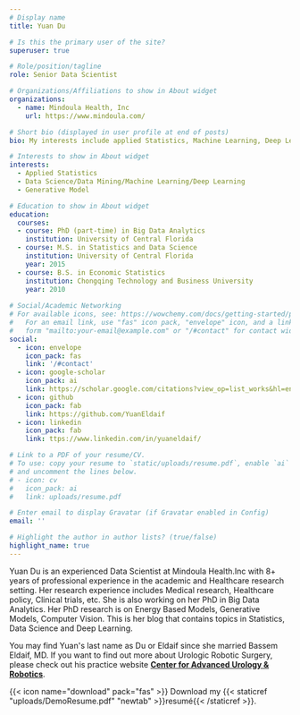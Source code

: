 ```yaml
---
# Display name
title: Yuan Du

# Is this the primary user of the site?
superuser: true

# Role/position/tagline
role: Senior Data Scientist

# Organizations/Affiliations to show in About widget
organizations:
  - name: Mindoula Health, Inc
    url: https://www.mindoula.com/

# Short bio (displayed in user profile at end of posts)
bio: My interests include applied Statistics, Machine Learning, Deep Learning and Healthcare.

# Interests to show in About widget
interests:
  - Applied Statistics
  - Data Science/Data Mining/Machine Learning/Deep Learning
  - Generative Model

# Education to show in About widget
education:
  courses:
  - course: PhD (part-time) in Big Data Analytics
    institution: University of Central Florida
  - course: M.S. in Statistics and Data Science
    institution: University of Central Florida
    year: 2015
  - course: B.S. in Economic Statistics
    institution: Chongqing Technology and Business University
    year: 2010
    
# Social/Academic Networking
# For available icons, see: https://wowchemy.com/docs/getting-started/page-builder/#icons
#   For an email link, use "fas" icon pack, "envelope" icon, and a link in the
#   form "mailto:your-email@example.com" or "/#contact" for contact widget.
social:
  - icon: envelope
    icon_pack: fas
    link: '/#contact'
  - icon: google-scholar
    icon_pack: ai
    link: https://scholar.google.com/citations?view_op=list_works&hl=en&user=WXROPRYAAAAJ
  - icon: github
    icon_pack: fab
    link: https://github.com/YuanEldaif
  - icon: linkedin
    icon_pack: fab
    link: ttps://www.linkedin.com/in/yuaneldaif/  

# Link to a PDF of your resume/CV.
# To use: copy your resume to `static/uploads/resume.pdf`, enable `ai` icons in `params.toml`,
# and uncomment the lines below.
# - icon: cv
#   icon_pack: ai
#   link: uploads/resume.pdf

# Enter email to display Gravatar (if Gravatar enabled in Config)
email: ''

# Highlight the author in author lists? (true/false)
highlight_name: true
---
```


Yuan Du is an experienced Data Scientist at Mindoula Health.Inc with 8+ years of professional experience in the academic and Healthcare research setting. Her research experience includes Medical research, Healthcare policy, Clinical trials, etc. She is also working on her PhD in Big Data Analytics. Her PhD research is on Energy Based Models, Generative Models, Computer Vision. This is her blog that contains topics in Statistics, Data Science and Deep Learning. 

You may find Yuan's last name as Du or Eldaif since she married Bassem Eldaif, MD. If you want to find out more about Urologic Robotic Surgery, please check out his practice website [**Center for Advanced Urology & Robotics**](https://www.eldaifurology.com/).

{{< icon name="download" pack="fas" >}} Download my {{< staticref "uploads/DemoResume.pdf" "newtab" >}}resumé{{< /staticref >}}.
